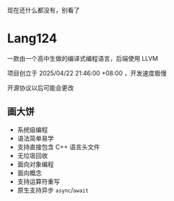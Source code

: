 现在还什么都没有，别看了

# Lang124
一款由一个高中生做的编译式编程语言，后端使用 LLVM

项目创立于 2025/04/22 21:46:00 +08:00 ，开发速度极慢

开源协议以后可能会更改

## 画大饼
* 系统级编程
* 语法简单易学
* 支持直接包含 C++ 语言头文件
* 无垃圾回收
* 面向对象编程
* 面向概念
* 支持运算符重写
* 原生支持异步 `async`/`await`

